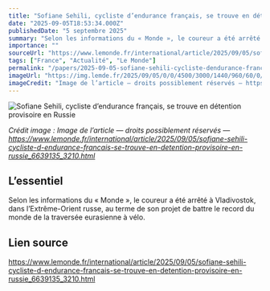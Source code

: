 ```yaml
---
title: "Sofiane Sehili, cycliste d’endurance français, se trouve en détention provisoire en Russie"
date: "2025-09-05T18:53:34.000Z"
publishedDate: "5 septembre 2025"
summary: "Selon les informations du « Monde », le coureur a été arrêté à Vladivostok, dans l’Extrême-Orient russe, au terme de son projet de battre le record du monde de la traversée eurasienne à vélo."
importance: ""
sourceUrl: "https://www.lemonde.fr/international/article/2025/09/05/sofiane-sehili-cycliste-d-endurance-francais-se-trouve-en-detention-provisoire-en-russie_6639135_3210.html"
tags: ["France", "Actualité", "Le Monde"]
permalink: "/papers/2025-09-05-sofiane-sehili-cycliste-dendurance-francais-se-trouve-en-detention-provisoire-en-russie"
imageUrl: "https://img.lemde.fr/2025/09/05/0/0/4500/3000/1440/960/60/0/029eaa4_upload-1-jkosayoihngk-rea9692481.jpg"
imageCredit: "Image de l’article — droits possiblement réservés — https://www.lemonde.fr/international/article/2025/09/05/sofiane-sehili-cycliste-d-endurance-francais-se-trouve-en-detention-provisoire-en-russie_6639135_3210.html"
---
```


![Sofiane Sehili, cycliste d’endurance français, se trouve en détention provisoire en Russie](https://img.lemde.fr/2025/09/05/0/0/4500/3000/1440/960/60/0/029eaa4_upload-1-jkosayoihngk-rea9692481.jpg)

*Crédit image : Image de l’article — droits possiblement réservés — https://www.lemonde.fr/international/article/2025/09/05/sofiane-sehili-cycliste-d-endurance-francais-se-trouve-en-detention-provisoire-en-russie_6639135_3210.html*

## L’essentiel

Selon les informations du « Monde », le coureur a été arrêté à Vladivostok, dans l’Extrême-Orient russe, au terme de son projet de battre le record du monde de la traversée eurasienne à vélo.

## Lien source

https://www.lemonde.fr/international/article/2025/09/05/sofiane-sehili-cycliste-d-endurance-francais-se-trouve-en-detention-provisoire-en-russie_6639135_3210.html
